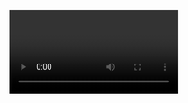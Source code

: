 <video controls data-autoplay data-src="slides/hiking/videos/giro-viso-alt-tappa-1.mp4" type="video/mp4"></video>

